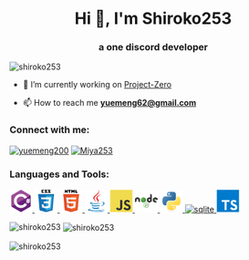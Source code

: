 <h1 align="center">Hi 👋, I'm Shiroko253</h1>
<h3 align="center">a one discord developer</h3>

<p align="left"> <img src="https://komarev.com/ghpvc/?username=shiroko253&label=Profile%20views&color=ffa8e8&style=flat-square" alt="shiroko253" /> </p>

- 🔭 I’m currently working on [Project-Zero](https://github.com/Shiroko253/Project-Zero)

- 📫 How to reach me **yuemeng62@gmail.com**

<h3 align="left">Connect with me:</h3>
<p align="left">
<a href="https://twitter.com/yuemeng200" target="blank"><img align="center" src="https://raw.githubusercontent.com/rahuldkjain/github-profile-readme-generator/master/src/images/icons/Social/twitter.svg" alt="yuemeng200" height="30" width="40" /></a>
<a href="https://discord.gg/Miya253" target="blank"><img align="center" src="https://raw.githubusercontent.com/rahuldkjain/github-profile-readme-generator/master/src/images/icons/Social/discord.svg" alt="Miya253" height="30" width="40" /></a>
</p>

<h3 align="left">Languages and Tools:</h3>
<p align="left"> <a href="https://www.w3schools.com/cs/" target="_blank" rel="noreferrer"> <img src="https://raw.githubusercontent.com/devicons/devicon/master/icons/csharp/csharp-original.svg" alt="csharp" width="40" height="40"/> </a> <a href="https://www.w3schools.com/css/" target="_blank" rel="noreferrer"> <img src="https://raw.githubusercontent.com/devicons/devicon/master/icons/css3/css3-original-wordmark.svg" alt="css3" width="40" height="40"/> </a> <a href="https://www.w3.org/html/" target="_blank" rel="noreferrer"> <img src="https://raw.githubusercontent.com/devicons/devicon/master/icons/html5/html5-original-wordmark.svg" alt="html5" width="40" height="40"/> </a> <a href="https://www.java.com" target="_blank" rel="noreferrer"> <img src="https://raw.githubusercontent.com/devicons/devicon/master/icons/java/java-original.svg" alt="java" width="40" height="40"/> </a> <a href="https://developer.mozilla.org/en-US/docs/Web/JavaScript" target="_blank" rel="noreferrer"> <img src="https://raw.githubusercontent.com/devicons/devicon/master/icons/javascript/javascript-original.svg" alt="javascript" width="40" height="40"/> </a> <a href="https://nodejs.org" target="_blank" rel="noreferrer"> <img src="https://raw.githubusercontent.com/devicons/devicon/master/icons/nodejs/nodejs-original-wordmark.svg" alt="nodejs" width="40" height="40"/> </a> <a href="https://www.python.org" target="_blank" rel="noreferrer"> <img src="https://raw.githubusercontent.com/devicons/devicon/master/icons/python/python-original.svg" alt="python" width="40" height="40"/> </a> <a href="https://www.sqlite.org/" target="_blank" rel="noreferrer"> <img src="https://www.vectorlogo.zone/logos/sqlite/sqlite-icon.svg" alt="sqlite" width="40" height="40"/> </a> <a href="https://www.typescriptlang.org/" target="_blank" rel="noreferrer"> <img src="https://raw.githubusercontent.com/devicons/devicon/master/icons/typescript/typescript-original.svg" alt="typescript" width="40" height="40"/> </a> </p>

<p><img align="left" src="https://github-readme-stats.vercel.app/api/top-langs?username=shiroko253&show_icons=true&theme=dark&title_color=e5b8b8&locale=en&layout=compact" alt="shiroko253" /></p>

<p>&nbsp;<img align="center" src="https://github-readme-stats.vercel.app/api?username=shiroko253&show_icons=true&theme=dark&title_color=d8b0b0&locale=en" alt="shiroko253" /></p>

<p><img align="center" src="https://github-readme-streak-stats.herokuapp.com/?user=shiroko253&theme=dark" alt="shiroko253" /></p>
